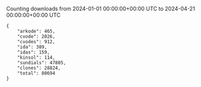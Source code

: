 
Counting downloads from 2024-01-01 00:00:00+00:00 UTC to 2024-04-21 00:00:00+00:00 UTC

```
{
    "arkode": 465,
    "cvode": 2026,
    "cvodes": 912,
    "ida": 389,
    "idas": 159,
    "kinsol": 114,
    "sundials": 47805,
    "clones": 28824,
    "total": 80694
}
```
